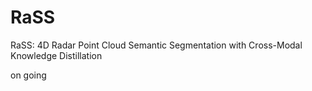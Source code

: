 # RaSS
RaSS: 4D Radar Point Cloud Semantic Segmentation with Cross-Modal Knowledge Distillation

on going
